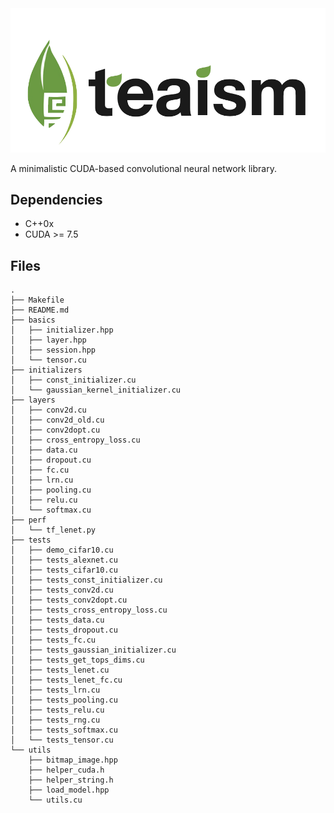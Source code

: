 <!-- ![Teaism](logo.png "Teaism") -->

<img src="logo.png" width="700">
<!-- <img src="logo.png" height="42" width="42"> -->

A minimalistic CUDA-based convolutional neural network library.

## Dependencies

- C++0x
- CUDA >= 7.5

## Files
```
.
├── Makefile
├── README.md
├── basics
│   ├── initializer.hpp
│   ├── layer.hpp
│   ├── session.hpp
│   └── tensor.cu
├── initializers
│   ├── const_initializer.cu
│   └── gaussian_kernel_initializer.cu
├── layers
│   ├── conv2d.cu
│   ├── conv2d_old.cu
│   ├── conv2dopt.cu
│   ├── cross_entropy_loss.cu
│   ├── data.cu
│   ├── dropout.cu
│   ├── fc.cu
│   ├── lrn.cu
│   ├── pooling.cu
│   ├── relu.cu
│   └── softmax.cu
├── perf
│   └── tf_lenet.py
├── tests
│   ├── demo_cifar10.cu
│   ├── tests_alexnet.cu
│   ├── tests_cifar10.cu
│   ├── tests_const_initializer.cu
│   ├── tests_conv2d.cu
│   ├── tests_conv2dopt.cu
│   ├── tests_cross_entropy_loss.cu
│   ├── tests_data.cu
│   ├── tests_dropout.cu
│   ├── tests_fc.cu
│   ├── tests_gaussian_initializer.cu
│   ├── tests_get_tops_dims.cu
│   ├── tests_lenet.cu
│   ├── tests_lenet_fc.cu
│   ├── tests_lrn.cu
│   ├── tests_pooling.cu
│   ├── tests_relu.cu
│   ├── tests_rng.cu
│   ├── tests_softmax.cu
│   └── tests_tensor.cu
└── utils
    ├── bitmap_image.hpp
    ├── helper_cuda.h
    ├── helper_string.h
    ├── load_model.hpp
    └── utils.cu
```
